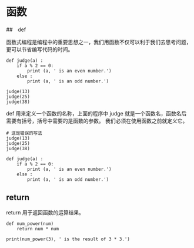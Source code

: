 # 函数
##　def

函数式编程是编程中的重要思想之一，我们用函数不仅可以利于我们去思考问题，更可以节省编写代码的时间。

```
def judge(a) :
    if a % 2 == 0:
        print (a, ' is an even number.')
    else : 
        print (a, ' is an odd number.')

judge(13)
judge(25)
judge(38)
```
def  用来定义一个函数的名称，上面的程序中 judge 就是一个函数名，函数名后需要有括号，括号中需要的是函数的参数。
我们必须在使用函数之前就定义它。
```
# 这是错误的写法
judge(13)
judge(25)
judge(38)

def judge(a) :
    if a % 2 == 0:
        print (a, ' is an even number.')
    else : 
        print (a, ' is an odd number.')

```

## return
return 用于返回函数的运算结果。

```
def num_power(num)
    return num * num
    
print(num_power(3), ' is the result of 3 * 3.')
```
